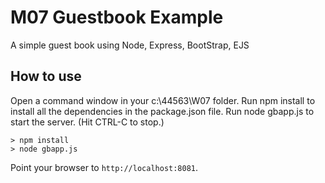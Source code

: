 # M07 Guestbook Example
A simple guest book using Node, Express, BootStrap, EJS
## How to use
Open a command window in your c:\44563\W07 folder.
Run npm install to install all the dependencies in the package.json file.
Run node gbapp.js to start the server. (Hit CTRL-C to stop.)
```
> npm install
> node gbapp.js
```
Point your browser to `http://localhost:8081`.